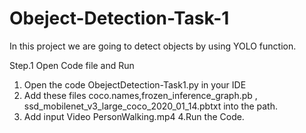 # Obeject-Detection-Task-1

In this project we are going to detect objects by using YOLO function.

Step.1 Open Code file and Run
1. Open the code ObejectDetection-Task1.py in your IDE
2. Add these files coco.names,frozen_inference_graph.pb , ssd_mobilenet_v3_large_coco_2020_01_14.pbtxt into the path.
3. Add input Video PersonWalking.mp4
4.Run the Code.
